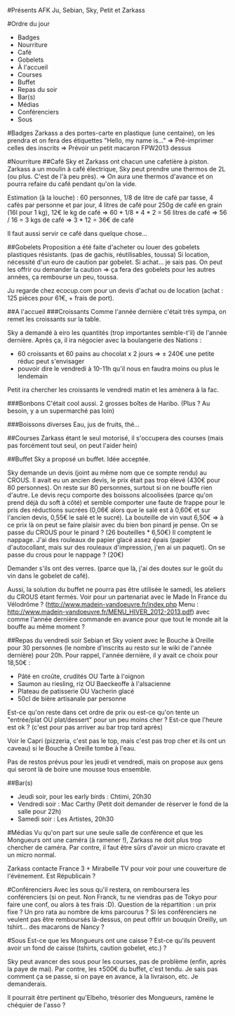 #Présents AFK
Ju, Sebian, Sky, Petit et Zarkass

#Ordre du jour
* Badges
* Nourriture
 * Café
 * Gobelets
 * À l'accueil
 * Courses
 * Buffet
 * Repas du soir
 * Bar(s)
* Médias
* Conférenciers
* Sous

#Badges
Zarkass a des portes-carte en plastique (une centaine), on les prendra et on fera des étiquettes "Hello, my name is…"
 => Pré-imprimer celles des inscrits
 => Prévoir un petit macaron FPW2013 dessus

#Nourriture
##Café
Sky et Zarkass ont chacun une cafetière à piston. Zarkass a un moulin à café électrique, Sky peut prendre une thermos de 2L (ou plus. C'est de l'à peu près).
 => On aura une thermos d'avance et on pourra refaire du café pendant qu'on la vide.

Estimation (à la louche) : 60 personnes, 1/8 de litre de café par tasse, 4 cafés par personne et par jour, 4 litres de café pour 250g de café en grain (16l pour 1 kg), 12€ le kg de café
 => 60 * 1/8 * 4 * 2 = 56 litres de café
 => 56 / 16          = 3 kgs de café
 => 3 * 12           = 36€ de café

Il faut aussi servir ce café dans quelque chose…

##Gobelets
Proposition a été faite d'acheter ou louer des gobelets plastiques résistants. (pas de gachis, réutilisables, toussa)
Si location, nécessité d'un euro de caution par gobelet. Si achat… je sais pas. On peut les offrir ou demander la caution => ça fera des gobelets pour les autres années, ça rembourse un peu, toussa.

Ju regarde chez ecocup.com pour un devis d'achat ou de location (achat : 125 pièces pour 61€, + frais de port).

##A l'accueil
###Croissants
Comme l'année dernière c'était très sympa, on remet les croissants sur la table.

Sky a demandé à eiro les quantités (trop importantes semble-t'il) de l'année dernière.
Après ça, il ira négocier avec la boulangerie des Nations :
* 60 croissants et 60 pains au chocolat x 2 jours => ± 240€ une petite réduc peut s'envisager
* pouvoir dire le vendredi à 10-11h qu'il nous en faudra moins ou plus le lendemain

Petit ira chercher les croissants le vendredi matin et les amènera à la fac.

###Bonbons
C'était cool aussi. 2 grosses boîtes de Haribo. (Plus ? Au besoin, y a un supermarché pas loin)

###Boissons diverses
Eau, jus de fruits, thé…

##Courses
Zarkass étant le seul motorisé, il s'occupera des courses (mais pas forcément tout seul, on peut l'aider hein)

##Buffet
Sky a proposé un buffet. Idée acceptée.

Sky demande un devis (joint au même nom que ce sompte rendu) au CROUS. Il avait eu un ancien devis, le prix était pas trop élevé (430€ pour 80 personnes). On reste sur 80 personnes, surtout si on ne bouffe rien d'autre.
Le devis reçu comporte des boissons alcoolisées (parce qu'on prend déjà du soft à côté) et semble comporter une faute de frappe pour le pris des réductions sucrées (0,06€ alors que le salé est à 0,60€ et sur l'ancien devis, 0,55€ le salé et le sucré).
La bouteille de vin vaut 6,50€ => à ce prix là on peut se faire plaisir avec du bien bon pinard je pense. On se passe du CROUS pour le pinard ? (26 bouteilles * 6,50€)
Il comptent le nappage. J'ai des rouleaux de papier glacé assez épais (papier d'autocollant, mais sur des rouleaux d'impression, j'en ai un paquet). On se passe du crous pour le nappage ? (20€)

Demander s'ils ont des verres. (parce que là, j'ai des doutes sur le goût du vin dans le gobelet de café).

Aussi, la solution du buffet ne pourra pas être utilisée le samedi, les ateliers du CROUS étant fermés. Voir pour un partenariat avec le Made In France du Vélodrôme ? (http://www.madein-vandoeuvre.fr/index.php Menu : http://www.madein-vandoeuvre.fr/MENU_HIVER_2012-2013.pdf) avec comme l'année dernière commande en avance pour que tout le monde ait la bouffe au même moment ?

##Repas du vendredi soir
Sebian et Sky voient avec le Bouche à Oreille pour 30 personnes (le nombre d'inscrits au resto sur le wiki de l'année dernière) pour 20h.
Pour rappel, l'année dernière, il y avait ce choix pour 18,50€ :
* Pâté en croûte, crudités OU Tarte à l'oignon
* Saumon au riesling, riz OU Baeckeoffe à l'alsacienne
* Plateau de patisserie OU Vacherin glacé
* 50cl de bière artisanale par personne

Est-ce qu'on reste dans cet ordre de prix ou est-ce qu'on tente un "entrée/plat OU plat/dessert" pour un peu moins cher ?
Est-ce que l'heure est ok ? (c'est pour pas arriver au bar trop tard après)

Voir le Capri (pizzeria, c'est pas le top, mais c'est pas trop cher et ils ont un caveau) si le Bouche à Oreille tombe à l'eau.

Pas de restos prévus pour les jeudi et vendredi, mais on propose aux gens qui seront là de boire une mousse tous ensemble.

##Bar(s)
* Jeudi soir, pour les early birds : Chtimi, 20h30
* Vendredi soir : Mac Carthy (Petit doit demander de réserver le fond de la salle pour 22h)
* Samedi soir : Les Artistes, 20h30

#Médias
Vu qu'on part sur une seule salle de conférence et que les Mongueurs ont une caméra (à ramener !), Zarkass ne doit plus trop chercher de caméra.
Par contre, il faut être sûrs d'avoir un micro cravate et un micro normal.

Zarkass contacte France 3 + Mirabelle TV pour voir pour une couverture de l'évènement. Est Républicain ?

#Conférenciers
Avec les sous qu'il restera, on remboursera les conférenciers (si on peut. Non Franck, tu ne viendras pas de Tokyo pour faire une conf, ou alors à tes frais :D).
Question de la répartition : un prix fixe ? Un pro rata au nombre de kms parcourus ?
Si les conférenciers ne veulent pas être remboursés là-dessus, on peut offrir un bouquin Oreilly, un tshirt… des macarons de Nancy ?

#Sous
Est-ce que les Mongueurs ont une caisse ? Est-ce qu'ils peuvent avoir un fond de caisse (tshirts, caution gobelet, etc.) ?

Sky peut avancer des sous pour les courses, pas de problème (enfin, après la paye de mai). Par contre, les ±500€ du buffet, c'est tendu. Je sais pas comment ça se passe, si on paye en avance, à la livraison, etc. Je demanderais.

Il pourrait être pertinent qu'Elbeho, trésorier des Mongueurs, ramène le chéquier de l'asso ?
